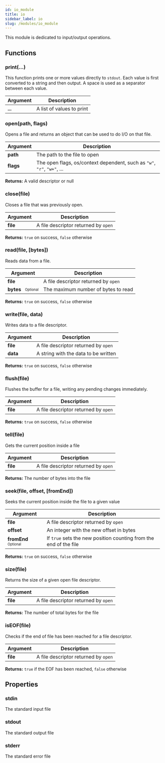 ```yaml
---
id: io_module
title: io
sidebar_label: io
slug: /modules/io_module
---
```



This module is dedicated to input/output operations.





## Functions


### print(...)
This function prints one or more values directly to `stdout`. Each value is first converted to a string and then output. A space is used as a separator between each value. 


| Argument | Description |
| -------- | ----------- |
|  **...**  | A list of values to print |






### open(path, flags)
Opens a file and returns an object that can be used to do I/O on that file.   


| Argument | Description |
| -------- | ----------- |
|  **path**  | The path to the file to open |
|  **flags**  | The open flags, os/context dependent, such as `"w"`, `"r"`, `"w+"`, ... |



**Returns:** A valid descriptor or null




### close(file)
Closes a file that was previously open.  


| Argument | Description |
| -------- | ----------- |
|  **file**  | A file descriptor returned by `open` |



**Returns:** `true` on success, `false` otherwise




### read(file, [bytes])
Reads data from a file.   


| Argument | Description |
| -------- | ----------- |
|  **file**  | A file descriptor returned by `open` |
|  **bytes** &nbsp; <sub><sup>Optional</sup></sub>  | The maximum number of bytes to read |



**Returns:** `true` on success, `false` otherwise




### write(file, data)
Writes data to a file descriptor.   


| Argument | Description |
| -------- | ----------- |
|  **file**  | A file descriptor returned by `open` |
|  **data**  | A string with the data to be written |



**Returns:** `true` on success, `false` otherwise




### flush(file)
Flushes the buffer for a file, writing any pending changes immediately.  


| Argument | Description |
| -------- | ----------- |
|  **file**  | A file descriptor returned by `open` |



**Returns:** `true` on success, `false` otherwise




### tell(file)
Gets the current position inside a file  


| Argument | Description |
| -------- | ----------- |
|  **file**  | A file descriptor returned by `open` |



**Returns:** The number of bytes into the file




### seek(file, offset, [fromEnd])
Seeks the current position inside the file to a given value    


| Argument | Description |
| -------- | ----------- |
|  **file**  | A file descriptor returned by `open` |
|  **offset**  | An integer with the new offset in bytes |
|  **fromEnd** &nbsp; <sub><sup>Optional</sup></sub>  | If `true` sets the new position counting from the end of the file |



**Returns:** `true` on success, `false` otherwise




### size(file)
Returns the size of a given open file descriptor.  


| Argument | Description |
| -------- | ----------- |
|  **file**  | A file descriptor returned by `open` |



**Returns:** The number of total bytes for the file




### isEOF(file)
Checks if the end of file has been reached for a file descriptor.  


| Argument | Description |
| -------- | ----------- |
|  **file**  | A file descriptor returned by `open` |



**Returns:** `true` if the EOF has been reached, `false` otherwise






## Properties


### stdin
The standard input file

### stdout
The standard output file

### stderr
The standard error file

